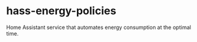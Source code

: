# hass-energy-policies
Home Assistant service that automates energy consumption at the optimal time.

